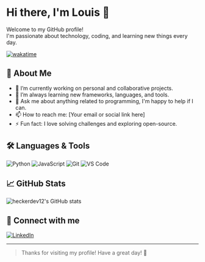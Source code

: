 
# Hi there, I'm Louis 👋

Welcome to my GitHub profile!  
I'm passionate about technology, coding, and learning new things every day.

[![wakatime](https://wakatime.com/badge/user/b61180ea-f4cd-4217-8504-1698cf13740b.svg)](https://wakatime.com/@b61180ea-f4cd-4217-8504-1698cf13740b)

## 🚀 About Me

- 🔭 I’m currently working on personal and collaborative projects.
- 🌱 I’m always learning new frameworks, languages, and tools.
- 💬 Ask me about anything related to programming, I'm happy to help if I can.
- 📫 How to reach me: [Your email or social link here]
- ⚡ Fun fact: I love solving challenges and exploring open-source.

## 🛠️ Languages & Tools

![Python](https://img.shields.io/badge/python-3670A0?style=for-the-badge&logo=python&logoColor=ffdd54)
![JavaScript](https://img.shields.io/badge/javascript-F7DF1E?style=for-the-badge&logo=javascript&logoColor=black)
![Git](https://img.shields.io/badge/git-F05032?style=for-the-badge&logo=git&logoColor=white)
![VS Code](https://img.shields.io/badge/VS%20Code-007ACC?style=for-the-badge&logo=visual-studio-code&logoColor=white)
<!-- Add more as you like -->

## 📈 GitHub Stats

![heckerdev12's GitHub stats](https://github-readme-stats.vercel.app/api?username=heckerdev12&show_icons=true&theme=radical)

## 🔗 Connect with me

[![LinkedIn](https://img.shields.io/badge/linkedin-blue?style=for-the-badge&logo=linkedin&logoColor=white)](https://www.linkedin.com/)
<!-- Add other social links as needed -->

---

> Thanks for visiting my profile! Have a great day! 🚀
